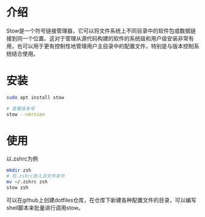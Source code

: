 # 介绍

Stow是一个符号链接管理器，它可以将文件系统上不同目录中的软件包或数据链接到同一个位置。这对于管理从源代码构建的软件的系统级和用户级安装非常有用，也可以用于更有控制性地管理用户主目录中的配置文件，特别是与版本控制系统结合使用。

# 安装

```bash
sudo apt install stow
```

```bash
# 查看版本号
stow --version
```

# 使用

以.zshrc为例

```bash
mkdir zsh
# 将.zshrc放入该文件夹中
mv ~/.zshrc zsh
stow zsh
```

可以在github上创建dotfiles仓库，在仓库下新建各种配置文件的目录，可以编写shell脚本来批量进行调用stow。
